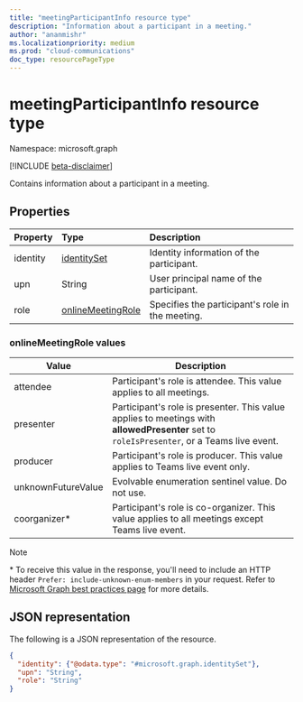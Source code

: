 ```yaml
---
title: "meetingParticipantInfo resource type"
description: "Information about a participant in a meeting."
author: "ananmishr"
ms.localizationpriority: medium
ms.prod: "cloud-communications"
doc_type: resourcePageType
---
```


# meetingParticipantInfo resource type

Namespace: microsoft.graph

[!INCLUDE [beta-disclaimer](../../includes/beta-disclaimer.md)]

Contains information about a participant in a meeting.

## Properties

| Property | Type             | Description                 |
| :------- | :-------------------- | :------------------------------ |
| identity | [identitySet](identityset.md) | Identity information of the participant.           |
| upn      | String                        | User principal name of the participant.             |
| role     | [onlineMeetingRole](#onlinemeetingrole-values)     | Specifies the participant's role in the meeting.|

### onlineMeetingRole values

| Value              | Description                                                            |
| ------------------ | ---------------------------------------------------------------------- |
| attendee            | Participant's role is attendee. This value applies to all meetings.   |
| presenter           | Participant's role is presenter. This value applies to meetings with **allowedPresenter** set to `roleIsPresenter`, or a Teams live event. |
| producer            | Participant's role is producer. This value applies to Teams live event only.  |
| unknownFutureValue | Evolvable enumeration sentinel value. Do not use. |
| coorganizer* | Participant's role is co-organizer. This value applies to all meetings except Teams live event. |

> [!NOTE]
> \* To receive this value in the response, you'll need to include an HTTP header `Prefer: include-unknown-enum-members` in your request. Refer to [Microsoft Graph best practices page](/graph/best-practices-concept?context=graph%2Fapi%2F1.0&view=graph-rest-1.0&preserve-view=true&WT.mc_id=M365-MVP-5001530#handling-future-members-in-evolvable-enumerations) for more details.

## JSON representation

The following is a JSON representation of the resource.

<!-- {
  "blockType": "resource",
  "optionalProperties": [

  ],
  "@odata.type": "microsoft.graph.meetingParticipantInfo"
}-->
```json
{
  "identity": {"@odata.type": "#microsoft.graph.identitySet"},
  "upn": "String",
  "role": "String"
}
```

<!-- uuid: 8fcb5dbc-d5aa-4681-8e31-b001d5168d79
2015-10-25 14:57:30 UTC -->
<!--
{
  "type": "#page.annotation",
  "description": "meetingParticipantInfo resource",
  "keywords": "",
  "section": "documentation",
  "tocPath": "",
  "suppressions": []
}
-->


